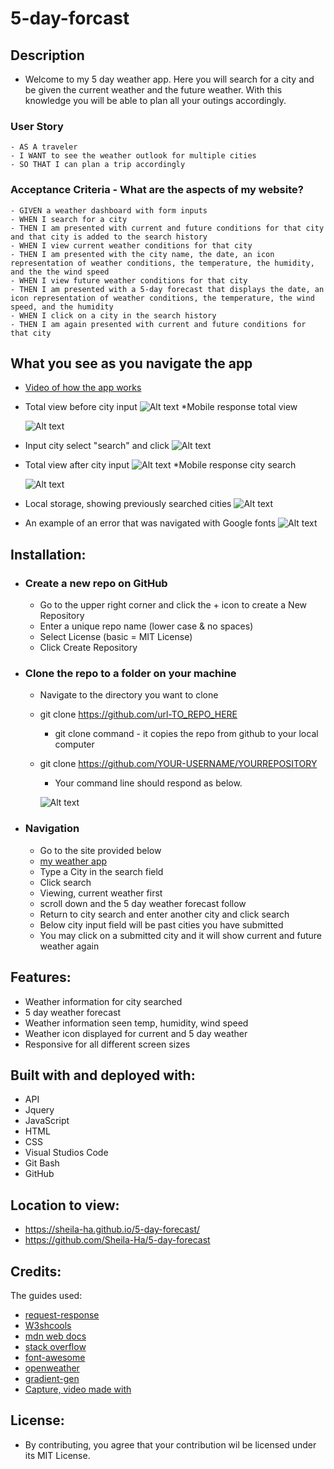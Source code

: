 # 5-day-forcast


## Description
  - Welcome to my 5 day weather app. Here you will search for a city and be given the current weather and the future weather. With this knowledge you will be able to plan all your outings accordingly.

    
  ### User Story
    - AS A traveler
    - I WANT to see the weather outlook for multiple cities
    - SO THAT I can plan a trip accordingly

  ### Acceptance Criteria - What are the aspects of my website?
    - GIVEN a weather dashboard with form inputs
    - WHEN I search for a city
    - THEN I am presented with current and future conditions for that city and that city is added to the search history
    - WHEN I view current weather conditions for that city
    - THEN I am presented with the city name, the date, an icon representation of weather conditions, the temperature, the humidity, and the the wind speed
    - WHEN I view future weather conditions for that city
    - THEN I am presented with a 5-day forecast that displays the date, an icon representation of weather conditions, the temperature, the wind speed, and the humidity
    - WHEN I click on a city in the search history
    - THEN I am again presented with current and future conditions for that city

  ## What you see as you navigate the app

  * [Video of how the app works](https://app.screencast.com/i3ppkrNQ7Xtvw)


  * Total view before city input
   ![Alt text](assets/images/first-view.png)
      *Mobile response total view

      ![Alt text](assets/images/mobile-total-view.png)
  * Input city select "search" and click
    ![Alt text](assets/images/input-city-click-search.png)
  * Total view after city input
    ![Alt text](assets/images/total-view-of-city-input.png)
      *Mobile response city search
      
       ![Alt text](assets/images/mobile-city-search.png)
  * Local storage, showing previously searched cities
    ![Alt text](assets/images/local-storage.png)

  - An example of an error that was navigated with Google fonts 
    ![Alt text](assets/images/googlefont_error.png)


## Installation:
  - ### Create a new repo on GitHub
      - Go to the upper right corner and click the + icon to create a New Repository
      - Enter a unique repo name (lower case & no spaces)
      - Select License (basic = MIT License)
      - Click Create Repository 

  - ### Clone the repo to a folder on your machine
      - Navigate to the directory you want to clone
      - git clone https://github.com/url-TO_REPO_HERE
          - git clone command - it copies the repo from github  to your local computer
      - git clone https://github.com/YOUR-USERNAME/YOURREPOSITORY
          - Your command line should respond as below.

          ![Alt text](assets/images/clone.png)
        


  - ### Navigation
      - Go to the site provided below
      - [my weather app](file:///C:/Users/slhan/repos/5-day-forecast/index.html)
      - Type a City in the search field
      - Click search
      - Viewing, current weather first
      - scroll down and the 5 day weather forecast follow
      - Return to city search and enter another city and click search
      - Below city input field will be past cities you have submitted
      - You may click on a submitted city and it will show current and future weather again

## Features:
  - Weather information for city searched
  - 5 day weather forecast
  - Weather information seen temp, humidity, wind speed
  - Weather icon displayed for current and 5 day weather
  - Responsive for all different screen sizes
  

## Built with and deployed with:
  - API
  - Jquery
  - JavaScript
  - HTML
  - CSS
  - Visual Studios Code
  - Git Bash
  - GitHub
  
## Location to view:
  - https://sheila-ha.github.io/5-day-forecast/
  - https://github.com/Sheila-Ha/5-day-forecast

## Credits:
The guides used:
 - [request-response](https://coding-boot-camp.github.io/full-stack/apis/how-to-use-api-keys)
 - [W3shcools](https://www.w3schools.com/tags/default.asp)
 - [mdn web docs](https://developer.mozilla.org/en-US/docs/Web)
 - [stack overflow](https://stackoverflow.com/?newreg=67d94556b887449fa2885dadf54a5439)
 - [font-awesome](https://fontawesome.com/search?q=cloud&o=r)
 - [openweather](https://openweathermap.org/current)
 - [gradient-gen](https://omatsuri.app/gradient-generator)
 - [Capture, video made with](https://www.techsmith.com/jing-tool.html)

## License:
  - By contributing, you agree that your contribution wil be licensed under its MIT License.
  
